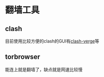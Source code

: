 # 翻墙工具
## clash
目前使用比较方便的clash的GUI有[clash-verge](https://github.com/zzzgydi/clash-verge)等
## torbrowser
能连上就是翻墙了，缺点就是网速比较慢
